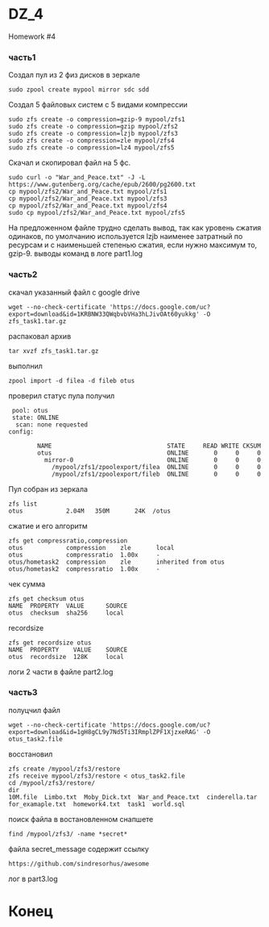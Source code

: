 # DZ_4
Homework #4
### часть1
Создал пул из 2 физ дисков в зеркале
```
sudo zpool create mypool mirror sdc sdd
```
Создал 5 файловых систем с 5 видами компрессии
```
sudo zfs create -o compression=gzip-9 mypool/zfs1
sudo zfs create -o compression=gzip mypool/zfs2
sudo zfs create -o compression=lzjb mypool/zfs3
sudo zfs create -o compression=zle mypool/zfs4
sudo zfs create -o compression=lz4 mypool/zfs5
```
Скачал и скопировал файл на 5 фс.
```
sudo curl -o "War_and_Peace.txt" -J -L https://www.gutenberg.org/cache/epub/2600/pg2600.txt
cp mypool/zfs2/War_and_Peace.txt mypool/zfs1
cp mypool/zfs2/War_and_Peace.txt mypool/zfs3
cp mypool/zfs2/War_and_Peace.txt mypool/zfs4
sudo cp mypool/zfs2/War_and_Peace.txt mypool/zfs5
```
На предложенном файле трудно сделать вывод, так как уровень сжатия одинаков, 
по умолчанию используется lzjb наименее затратный по ресурсам и с наименьшей степенью сжатия, если нужно максимум то, gzip-9. 
выводы команд в логе part1.log
### часть2
скачал указанный файл с google drive
```
wget --no-check-certificate 'https://docs.google.com/uc?export=download&id=1KRBNW33QWqbvbVHa3hLJivOAt60yukkg' -O zfs_task1.tar.gz
```
распаковал архив
```
tar xvzf zfs_task1.tar.gz
```
выполнил 
```
zpool import -d filea -d fileb otus
```
проверил статус пула
получил
```
 pool: otus
 state: ONLINE
  scan: none requested
config:

        NAME                                STATE     READ WRITE CKSUM
        otus                                ONLINE       0     0     0
          mirror-0                          ONLINE       0     0     0
            /mypool/zfs1/zpoolexport/filea  ONLINE       0     0     0
            /mypool/zfs1/zpoolexport/fileb  ONLINE       0     0     0

```
Пул собран из зеркала
```
zfs list
otus            2.04M   350M       24K  /otus
```
сжатие и его алгоритм
```
zfs get compressratio,compression
otus            compression    zle       local
otus            compressratio  1.00x     -
otus/hometask2  compression    zle       inherited from otus
otus/hometask2  compressratio  1.00x     -
```
чек сумма
```
zfs get checksum otus
NAME  PROPERTY  VALUE      SOURCE
otus  checksum  sha256     local
```
recordsize
```
zfs get recordsize otus
NAME  PROPERTY    VALUE    SOURCE
otus  recordsize  128K     local
```
логи 2 части в файле part2.log

### часть3
полуцчил файл
```
wget --no-check-certificate 'https://docs.google.com/uc?export=download&id=1gH8gCL9y7Nd5Ti3IRmplZPF1XjzxeRAG' -O otus_task2.file
```
восстановил 
```
zfs create /mypool/zfs3/restore
zfs receive mypool/zfs3/restore < otus_task2.file
cd /mypool/zfs3/restore/
dir
10M.file  Limbo.txt  Moby_Dick.txt  War_and_Peace.txt  cinderella.tar  for_examaple.txt  homework4.txt  task1  world.sql
```
поиск файла в востановленном снапшете
```
find /mypool/zfs3/ -name *secret*
```
файла secret_message
содержит ссылку
```
https://github.com/sindresorhus/awesome
```
лог в part3.log

# Конец

